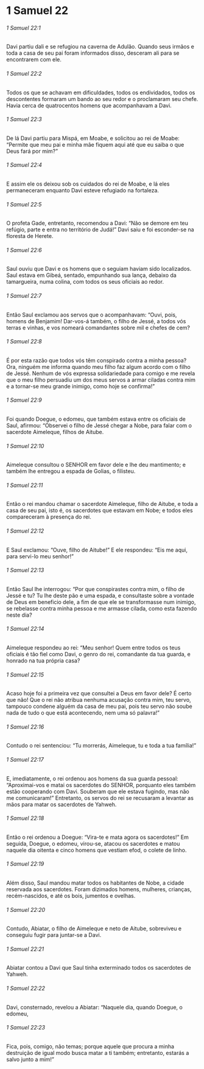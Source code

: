 # 1 Samuel 22

###### 1 Samuel 22:1

Davi partiu dali e se refugiou na caverna de Adulão. Quando seus irmãos e toda a casa de seu pai foram informados disso, desceram ali para se encontrarem com ele.

###### 1 Samuel 22:2

Todos os que se achavam em dificuldades, todos os endividados, todos os descontentes formaram um bando ao seu redor e o proclamaram seu chefe. Havia cerca de quatrocentos homens que acompanhavam a Davi.

###### 1 Samuel 22:3

De lá Davi partiu para Mispá, em Moabe, e solicitou ao rei de Moabe: “Permite que meu pai e minha mãe fiquem aqui até que eu saiba o que Deus fará por mim?”

###### 1 Samuel 22:4

E assim ele os deixou sob os cuidados do rei de Moabe, e lá eles permaneceram enquanto Davi esteve refugiado na fortaleza.

###### 1 Samuel 22:5

O profeta Gade, entretanto, recomendou a Davi: “Não se demore em teu refúgio, parte e entra no território de Judá!” Davi saiu e foi esconder-se na floresta de Herete.

###### 1 Samuel 22:6

Saul ouviu que Davi e os homens que o seguiam haviam sido localizados. Saul estava em Gibeá, sentado, empunhando sua lança, debaixo da tamargueira, numa colina, com todos os seus oficiais ao redor.

###### 1 Samuel 22:7

Então Saul exclamou aos servos que o acompanhavam: “Ouvi, pois, homens de Benjamim! Dar-vos-á também, o filho de Jessé, a todos vós terras e vinhas, e vos nomeará comandantes sobre mil e chefes de cem?

###### 1 Samuel 22:8

É por esta razão que todos vós têm conspirado contra a minha pessoa? Ora, ninguém me informa quando meu filho faz algum acordo com o filho de Jessé. Nenhum de vós expressa solidariedade para comigo e me revela que o meu filho persuadiu um dos meus servos a armar ciladas contra mim e a tornar-se meu grande inimigo, como hoje se confirma!”

###### 1 Samuel 22:9

Foi quando Doegue, o edomeu, que também estava entre os oficiais de Saul, afirmou: “Observei o filho de Jessé chegar a Nobe, para falar com o sacerdote Aimeleque, filhos de Aitube.

###### 1 Samuel 22:10

Aimeleque consultou o SENHOR em favor dele e lhe deu mantimento; e também lhe entregou a espada de Golias, o filisteu.

###### 1 Samuel 22:11

Então o rei mandou chamar o sacerdote Aimeleque, filho de Aitube, e toda a casa de seu pai, isto é, os sacerdotes que estavam em Nobe; e todos eles compareceram à presença do rei.

###### 1 Samuel 22:12

E Saul exclamou: “Ouve, filho de Aitube!” E ele respondeu: “Eis me aqui, para servi-lo meu senhor!”

###### 1 Samuel 22:13

Então Saul lhe interrogou: “Por que conspirastes contra mim, o filho de Jessé e tu? Tu lhe deste pão e uma espada, e consultaste sobre a vontade de Deus em beneficio dele, a fim de que ele se transformasse num inimigo, se rebelasse contra minha pessoa e me armasse cilada, como esta fazendo neste dia?

###### 1 Samuel 22:14

Aimeleque respondeu ao rei: “Meu senhor! Quem entre todos os teus oficiais é tão fiel como Davi, o genro do rei, comandante da tua guarda, e honrado na tua própria casa?

###### 1 Samuel 22:15

Acaso hoje foi a primeira vez que consultei a Deus em favor dele? É certo que não! Que o rei não atribua nenhuma acusação contra mim, teu servo, tampouco condene alguém da casa de meu pai, pois teu servo não soube nada de tudo o que está acontecendo, nem uma só palavra!”

###### 1 Samuel 22:16

Contudo o rei sentenciou: “Tu morrerás, Aimeleque, tu e toda a tua família!”

###### 1 Samuel 22:17

E, imediatamente, o rei ordenou aos homens da sua guarda pessoal: “Aproximai-vos e matai os sacerdotes do SENHOR, porquanto eles também estão cooperando com Davi. Souberam que ele estava fugindo, mas não me comunicaram!” Entretanto, os servos do rei se recusaram a levantar as mãos para matar os sacerdotes de Yahweh.

###### 1 Samuel 22:18

Então o rei ordenou a Doegue: “Vira-te e mata agora os sacerdotes!” Em seguida, Doegue, o edomeu, virou-se, atacou os sacerdotes e matou naquele dia oitenta e cinco homens que vestiam efod, o colete de linho.

###### 1 Samuel 22:19

Além disso, Saul mandou matar todos os habitantes de Nobe, a cidade reservada aos sacerdotes. Foram dizimados homens, mulheres, crianças, recém-nascidos, e até os bois, jumentos e ovelhas.

###### 1 Samuel 22:20

Contudo, Abiatar, o filho de Aimeleque e neto de Aitube, sobreviveu e conseguiu fugir para juntar-se a Davi.

###### 1 Samuel 22:21

Abiatar contou a Davi que Saul tinha exterminado todos os sacerdotes de Yahweh.

###### 1 Samuel 22:22

Davi, consternado, revelou a Abiatar: “Naquele dia, quando Doegue, o edomeu,

###### 1 Samuel 22:23

Fica, pois, comigo, não temas; porque aquele que procura a minha destruição de igual modo busca matar a ti também; entretanto, estarás a salvo junto a mim!”


